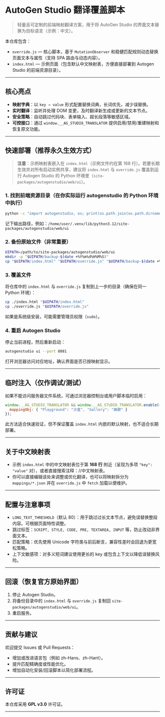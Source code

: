 # AutoGen Studio 翻译覆盖脚本

> 轻量且可定制的前端映射翻译方案，用于将 AutoGen Studio 的界面文本替换为目标语言（示例：中文）。

本仓库包含：

* `override.js` — 核心脚本，基于 `MutationObserver` 和稳健匹配规则动态替换页面文本与属性（支持 SPA 路由与动态内容）。
* `index.html` — 示例页面（包含默认中文映射表，方便直接部署到 Autogen Studio 的前端资源目录）。

---

## 核心亮点

* **映射字典**：以 `key → value` 形式配置替换词典，长词优先，减少误替换。
* **实时翻译**：监听并处理 DOM 变更，及时翻译新生成或更新的文本节点。
* **安全策略**：自动跳过代码块、表单输入、超长段落等敏感区域。
* **可控接口**：通过 `window.__AG_STUDIO_TRANSLATOR` 提供启用/禁用/重建映射和恢复原文功能。

---

## 快速部署（推荐永久生效方式）

> **注意**：示例映射表嵌入在 `index.html`（示例文件约在第 168 行）。若要长期生效并对所有启动实例共享，建议将 `index.html` 与 `override.js` 覆盖到运行 Autogen Studio 的 Python 环境里（`site-packages/autogenstudio/web/ui`）。

### 1. 找到前端资源目录（在你实际运行 autogenstudio 的 Python 环境中执行）

```bash
python -c "import autogenstudio, os; print(os.path.join(os.path.dirname(autogenstudio.__file__), 'web','ui'))"
```

记下输出路径，例如：`/home/user/.venv/lib/python3.12/site-packages/autogenstudio/web/ui`

### 2. 备份原始文件（非常重要）

```bash
UIPATH=/path/to/site-packages/autogenstudio/web/ui
mkdir -p "$UIPATH/backup-$(date +%Y%m%d%H%M%S)"
cp "$UIPATH/index.html" "$UIPATH/override.js" "$UIPATH/backup-$(date +%Y%m%d%H%M%S)/" || true
```

### 3. 覆盖文件

将仓库中的 `index.html` 与 `override.js` 复制到上一步的目录（确保在同一 Python 环境）：

```bash
cp ./index.html "$UIPATH/index.html"
cp ./override.js "$UIPATH/override.js"
```

如果是系统级安装，可能需要管理员权限（`sudo`）。

### 4. 重启 Autogen Studio

停止当前进程，然后重新启动：

```bash
autogenstudio ui --port 8081
```

打开浏览器访问对应地址，确认界面是否已按映射显示。

---

## 临时注入（仅作调试/测试）

如果不能访问服务器文件系统，可通过浏览器控制台或用户脚本临时启用：

```js
window.__AG_STUDIO_TRANSLATOR && window.__AG_STUDIO_TRANSLATOR.enable({
  mappingObj: { "Playground": "沙盒", "Gallery": "画廊" }
});
```

此方法适合快速验证，但不保证覆盖 `index.html` 内嵌的默认映射，也不适合长期部署。

---

## 关于中文映射表

* 示例 `index.html` 中的中文映射表位于第 **168 行** 附近（呈现为多项 `"key": "value"` 对），或者直接搜索注释：//中文映射表。
* 你可以直接编辑该处来调整或优化翻译，也可以将映射拆分为 `mappings/*.json` 并在 `override.js` 中 `fetch` 加载以便维护。

---

## 配置与注意事项

* `LONG_TEXT_THRESHOLD`（默认 80）：用于跳过过长文本节点，避免误替换整段内容。可根据页面特性调整。
* 跳过标签：`SCRIPT, STYLE, CODE, PRE, TEXTAREA, INPUT` 等，防止改动非界面文本。
* 匹配策略：优先使用 Unicode 字符类与前后断言，兼容性差时会回退为更宽松策略。
* 上下文敏感项：对多义短词建议使用更长的 key 或包含上下文以降低误替换风险。

---

## 回滚（恢复官方原始界面）

1. 停止 Autogen Studio。
2. 将备份目录中的 `index.html` 与 `override.js` 复制回 `site-packages/autogenstudio/web/ui`。
3. 重启服务。

---

## 贡献与建议

欢迎提交 Issues 或 Pull Requests：

* 增加或改进语言包（例如 zh-Hans、zh-Hant）。
* 提升匹配精确度或性能优化。
* 增加自动化安装/回滚脚本以简化部署流程。

---

## 许可证

本仓库采用 **GPL v3.0** 许可证。

---


